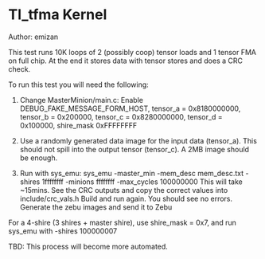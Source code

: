 
Tl_tfma Kernel
=============

Author: emizan

This test runs 10K loops of 2 (possibly coop) tensor loads and 1 tensor FMA on full chip.
At the end it stores data with tensor stores and does a CRC check.

To run this test you will need the following:

1. Change MasterMinion/main.c:
Enable DEBUG_FAKE_MESSAGE_FORM_HOST, tensor_a = 0x8180000000, tensor_b = 0x200000,
tensor_c = 0x8280000000, tensor_d = 0x100000, shire_mask 0xFFFFFFFF

2. Use a randomly generated data image for the input data (tensor_a).
This should not spill into the output tensor (tensor_c). A 2MB image should be enough.

3. Run with sys_emu:
sys_emu -master_min -mem_desc mem_desc.txt -shires 1ffffffff -minions ffffffff -max_cycles 100000000
This will take ~15mins. See the CRC outputs and copy the correct values into include/crc_vals.h
Build and run again. You should see no errors. Generate the zebu images and send it to Zebu

For a 4-shire (3 shires + master shire), use shire_mask = 0x7, and run sys_emu with -shires 100000007

TBD: This process will become more automated.
